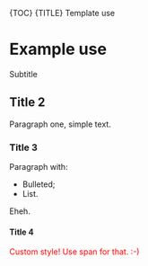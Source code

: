 {TOC}
{TITLE} Template use

# Example use
<span class="ut">Subtitle</span>

## Title 2

Paragraph one, simple text.

### Title 3

Paragraph with:

- Bulleted;
- List.

Eheh.

#### Title 4

<span style="color: red">Custom style! Use span for that. :-)</span>